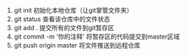1. git init 初始化本地仓库（让git掌管文件夹）
2. git status 查看该仓库中的文件状态
3. git add . 提交所有的文件到git暂存区
4. git commit -m '你的注释' 将暂存区的代码提交到master区域 
5. git push origin master 将文件推送到远程仓库